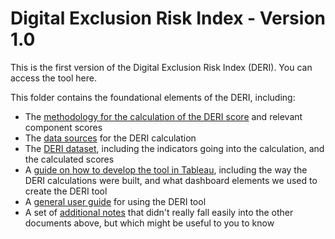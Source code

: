 # Digital Exclusion Risk Index - Version 1.0

This is the first version of the Digital Exclusion Risk Index (DERI). You can access the tool here.

This folder contains the foundational elements of the DERI, including:
 - The [methodology for the calculation of the DERI score](deri_score_methodology_v1.0.md) and relevant component scores
 - The [data sources](data_sources_v1.0.csv) for the DERI calculation
 - The [DERI dataset](deri_dataset_v1.0.csv), including the indicators going into the calculation, and the calculated scores
 - A [guide on how to develop the tool in Tableau](tableau_development_v1.0.md), including the way the DERI calculations were built, and what dashboard elements we used to create the DERI tool
 - A [general user guide](user_guide_v1.0.md) for using the DERI tool
 - A set of [additional notes](notes_v1.0.md) that didn't really fall easily into the other documents above, but which might be useful to you to know
